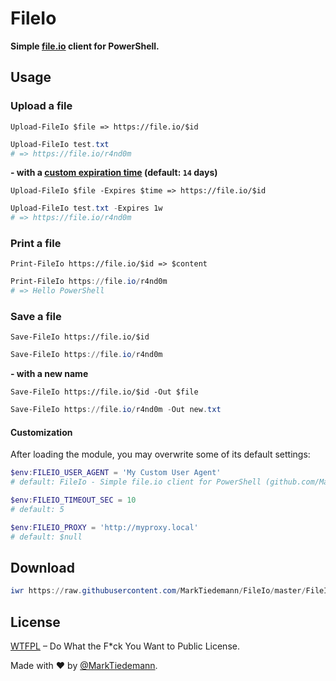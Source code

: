 
# FileIo

**Simple [file.io](https://file.io) client for PowerShell.**

## Usage

### Upload a file

`Upload-FileIo $file => https://file.io/$id`
```powershell
Upload-FileIo test.txt
# => https://file.io/r4nd0m
```

**- with a [custom expiration time](https://www.file.io/#api) (default: `14` days)**

`Upload-FileIo $file -Expires $time => https://file.io/$id`
```powershell
Upload-FileIo test.txt -Expires 1w
# => https://file.io/r4nd0m
```

### Print a file

`Print-FileIo https://file.io/$id => $content`
```powershell
Print-FileIo https://file.io/r4nd0m
# => Hello PowerShell
```

### Save a file

`Save-FileIo https://file.io/$id`
```powershell
Save-FileIo https://file.io/r4nd0m
```
**- with a new name**

`Save-FileIo https://file.io/$id -Out $file`
```powershell
Save-FileIo https://file.io/r4nd0m -Out new.txt
```

#### Customization

After loading the module, you may overwrite some of its default settings:

```powershell
$env:FILEIO_USER_AGENT = 'My Custom User Agent'
# default: FileIo - Simple file.io client for PowerShell (github.com/MarkTiedemann/FileIo)

$env:FILEIO_TIMEOUT_SEC = 10
# default: 5

$env:FILEIO_PROXY = 'http://myproxy.local'
# default: $null
```

## Download

```powershell
iwr https://raw.githubusercontent.com/MarkTiedemann/FileIo/master/FileIo.ps1 -out "$pwd/FileIo.ps1"
```

## License

[WTFPL](http://www.wtfpl.net/) – Do What the F*ck You Want to Public License.

Made with :heart: by [@MarkTiedemann](https://twitter.com/MarkTiedemannDE).
